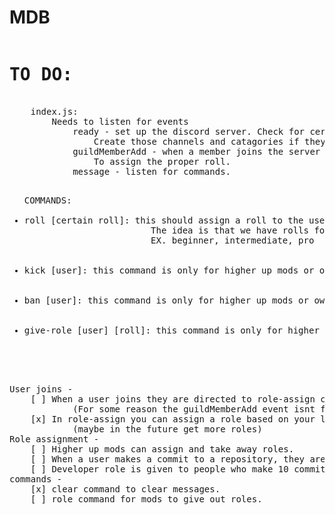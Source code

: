 # MDB


<pre>
<h1>TO DO: </h1>
    index.js: 
        Needs to listen for events 
            ready - set up the discord server. Check for certain catagories and channels on the server. 
                Create those channels and catagories if they are not created before inviting the bot.
            guildMemberAdd - when a member joins the server say hi and direct them to the roll assigning page
                To assign the proper roll. 
            message - listen for commands. 
                <ul>COMMANDS: 
                    <li>roll [certain roll]: this should assign a roll to the user who typed it.
                        The idea is that we have rolls for different experience levels of programming.
                        EX. beginner, intermediate, pro</li>
                    <li>kick [user]: this command is only for higher up mods or owners</li>
                    <li>ban [user]: this command is only for higher up mods or owners</li>
                    <li>give-role [user] [roll]: this command is only for higher up mods or owners</li>
                </ul>

User joins -
    [ ] When a user joins they are directed to role-assign channel
            (For some reason the guildMemberAdd event isnt firing properly)
    [x] In role-assign you can assign a role based on your level of experience in development.
            (maybe in the future get more roles)
Role assignment -
    [ ] Higher up mods can assign and take away roles. 
    [ ] When a user makes a commit to a repository, they are given the contributer role automatically.
    [ ] Developer role is given to people who make 10 commits to any repository.
commands -
    [x] clear command to clear messages.
    [ ] role command for mods to give out roles.

</pre>
